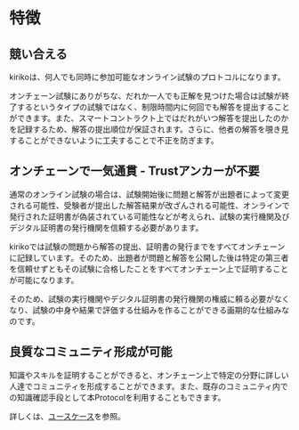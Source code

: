 # 特徴

## 競い合える

kirikoは、何人でも同時に参加可能なオンライン試験のプロトコルになります。

オンチェーン試験にありがちな、だれか一人でも正解を見つけた場合は試験が終了するというタイプの試験ではなく、制限時間内に何回でも解答を提出することができます。また、スマートコントラクト上ではだれがいつ解答を提出したのかを記録するため、解答の提出順位が保証されます。さらに、他者の解答を覗き見することができないように工夫することで不正を防ぎます。

## オンチェーンで一気通貫 - Trustアンカーが不要

通常のオンライン試験の場合は、試験開始後に問題と解答が出題者によって変更される可能性、受験者が提出した解答結果が改ざんされる可能性、オンラインで発行された証明書が偽装されている可能性などが考えられ、試験の実行機関及びデジタル証明書の発行機関を信頼する必要があります。

kirikoでは試験の問題から解答の提出、証明書の発行までをすべてオンチェーンに記録しています。そのため、出題者が問題と解答を公開した後は特定の第三者を信頼せずともその試験に合格したことをすべてオンチェーン上で証明することが可能になります。

そのため、試験の実行機関やデジタル証明書の発行機関の権威に頼る必要がなくなり、試験の中身や結果で評価する仕組みを作ることができる画期的な仕組みなのです。

## 良質なコミュニティ形成が可能

知識やスキルを証明することができると、オンチェーン上で特定の分野に詳しい人達でコミュニティを形成することができます。また、既存のコミュニティ内での知識確認手段として本Protocolを利用することもできます。

詳しくは、[ユースケース](./usecase.md)を参照。